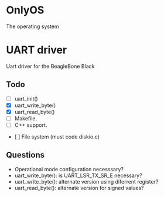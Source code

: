 # OnlyOS
The operating system

# UART driver
Uart driver for the BeagleBone Black

Todo
-----
- [ ] uart_init()
- [x] uart_write_byte()
- [x] uart_read_byte()
- [ ] Makefile.
- [ ] C++ support.
- [ ] File system (must code diskio.c)

Questions
---------
- Operational mode configuration necesssary?
- uart_write_byte(): is UART_LSR_TX_SR_E necessary?
- uart_write_byte(): alternate version using diferrent register?
- uart_read_byte(): alternate version for signed values?



